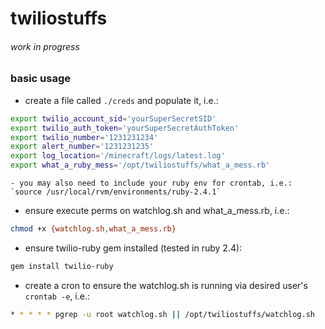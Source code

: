 # twiliostuffs
###### work in progress
### basic usage
+ create a file called `./creds` and populate it, i.e.:
```bash
export twilio_account_sid='yourSuperSecretSID'
export twilio_auth_token='yourSuperSecretAuthToken'
export twilio_number='1231231234'
export alert_number='1231231235'
export log_location='/minecraft/logs/latest.log'
export what_a_ruby_mess='/opt/twiliostuffs/what_a_mess.rb'
```
	- you may also need to include your ruby env for crontab, i.e.: `source /usr/local/rvm/environments/ruby-2.4.1` 

+ ensure execute perms on watchlog.sh and what_a_mess.rb, i.e.:
```bash
chmod +x {watchlog.sh,what_a_mess.rb}
```

+ ensure twilio-ruby gem installed (tested in ruby 2.4):
```bash
gem install twilio-ruby
```

+ create a cron to ensure the watchlog.sh is running via desired user's `crontab -e`, i.e.:
```bash
* * * * * pgrep -u root watchlog.sh || /opt/twiliostuffs/watchlog.sh
```
